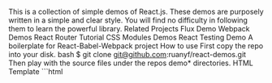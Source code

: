 This is a collection of simple demos of React.js. These demos are purposely written in a simple and clear style. You will find no difficulty in following them to learn the powerful library. Related Projects Flux Demo Webpack Demos React Router Tutorial CSS Modules Demos React Testing Demo A boilerplate for React-Babel-Webpack project How to use First copy the repo into your disk. bash $ git clone git@github.com:ruanyf/react-demos.git Then play with the source files under the repos demo* directories. HTML Template ```html <!DOCTYPE html>